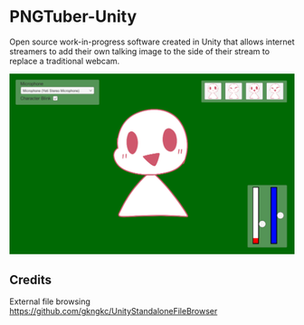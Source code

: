 # PNGTuber-Unity
Open source work-in-progress software created in Unity that allows internet streamers to add their own talking image to the side of their stream to replace a traditional webcam.

![Screenshot](Example/face.png)

## Credits
External file browsing
https://github.com/gkngkc/UnityStandaloneFileBrowser